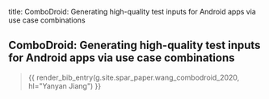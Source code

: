 title: ComboDroid: Generating high-quality test inputs for Android apps via use case combinations

## ComboDroid: Generating high-quality test inputs for Android apps via use case combinations

> {{ render_bib_entry(g.site.spar_paper.wang_combodroid_2020, hl="Yanyan Jiang") }}
